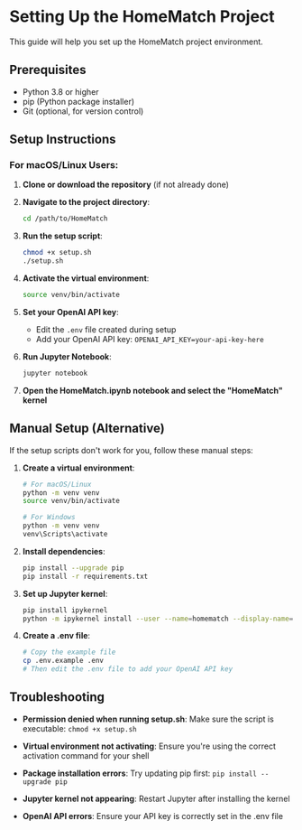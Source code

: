 # Setting Up the HomeMatch Project

This guide will help you set up the HomeMatch project environment.

## Prerequisites

- Python 3.8 or higher
- pip (Python package installer)
- Git (optional, for version control)

## Setup Instructions

### For macOS/Linux Users:

1. **Clone or download the repository** (if not already done)

2. **Navigate to the project directory**:
   ```bash
   cd /path/to/HomeMatch
   ```

3. **Run the setup script**:
   ```bash
   chmod +x setup.sh
   ./setup.sh
   ```

4. **Activate the virtual environment**:
   ```bash
   source venv/bin/activate
   ```

5. **Set your OpenAI API key**:
   - Edit the `.env` file created during setup
   - Add your OpenAI API key: `OPENAI_API_KEY=your-api-key-here`

6. **Run Jupyter Notebook**:
   ```bash
   jupyter notebook
   ```

7. **Open the HomeMatch.ipynb notebook and select the "HomeMatch" kernel**

## Manual Setup (Alternative)

If the setup scripts don't work for you, follow these manual steps:

1. **Create a virtual environment**:
   ```bash
   # For macOS/Linux
   python -m venv venv
   source venv/bin/activate
   
   # For Windows
   python -m venv venv
   venv\Scripts\activate
   ```

2. **Install dependencies**:
   ```bash
   pip install --upgrade pip
   pip install -r requirements.txt
   ```

3. **Set up Jupyter kernel**:
   ```bash
   pip install ipykernel
   python -m ipykernel install --user --name=homematch --display-name="HomeMatch"
   ```

4. **Create a .env file**:
   ```bash
   # Copy the example file
   cp .env.example .env
   # Then edit the .env file to add your OpenAI API key
   ```

## Troubleshooting

- **Permission denied when running setup.sh**:
  Make sure the script is executable: `chmod +x setup.sh`

- **Virtual environment not activating**:
  Ensure you're using the correct activation command for your shell

- **Package installation errors**:
  Try updating pip first: `pip install --upgrade pip`

- **Jupyter kernel not appearing**:
  Restart Jupyter after installing the kernel

- **OpenAI API errors**:
  Ensure your API key is correctly set in the .env file
